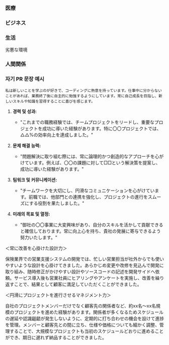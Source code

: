 ### 医療


### ビジネス

### 生活

劣悪な環境

### 人間関係


### 자기 PR 문장 예시
```
私は新しいことを学ぶのが好きで、コーディングに熱意を持っています。仕事中に分からないことがあれば、業務終了後に自主的に勉強するようにしています。常に自己成長を目指し、新しいスキルや知識を習得することに喜びを感じます。
```

1. **경력 및 성과:**
   - "これまでの職務経験では、チームプロジェクトをリードし、重要なプロジェクトを成功に導いた経験があります。特に〇〇プロジェクトでは、△△%の効率向上を達成しました。"

2. **문제 해결 능력:**
   - "問題解決に取り組む際には、常に論理的かつ創造的なアプローチを心がけています。例えば、〇〇の課題に対して□□という解決策を提案し、成功に導いた経験があります。"

3. **팀워크 및 커뮤니케이션:**
   - "チームワークを大切にし、円滑なコミュニケーションを心がけています。前職では、他部門との連携を強化し、プロジェクトの進行をスムーズにする役割を果たしました。"

4. **미래의 목표 및 열정:**
   - "御社の〇〇事業に大変興味があり、自分のスキルを活かして貢献できると確信しております。常に向上心を持ち、貴社の発展に寄与できるよう努力いたします。"




＜常に改善を心掛けた設計力＞

保険業界での営業支援システムの開発では、忙しい営業担当が社外からでも使いやすいような設計を心掛けてきました。あらかじめ変更や改修を見込んで開発に取り組み、随時修正がかけやすい設計やソースコードの記述を開発サイドへ依頼。サービス導入後も営業社員にヒアリングやアンケートを実施し、改善を繰り返すことで、結果として顧客に満足していただくことができました。

＜円滑にプロジェクトを進行させるマネジメント力＞

自社のプロジェクトメンバーだけでなく顧客先の関係者など、約xx名～xx名規模のプロジェクトを進めた経験があります。関係者が多くなるためスケジュールの遅延や認識齟齬が発生しないように、定期的に打ち合わせの機会を設けて進捗を管理。メンバーと顧客先との間に立ち、仕様や価格についても細かく調整、管理することで、大規模なプロジェクトも当初のスケジュールどおりに進めることができ、期日に遅れず納品することができました。
